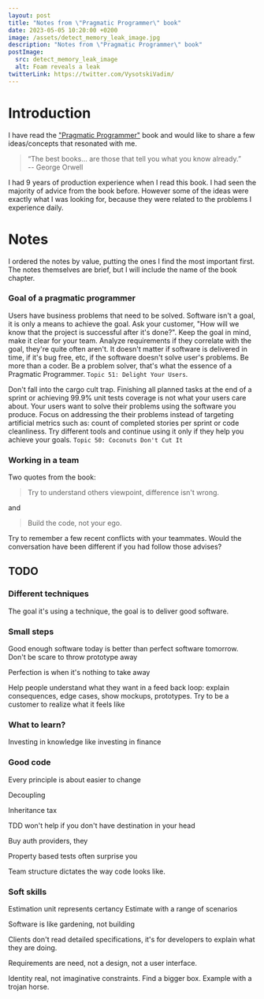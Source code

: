 ```yaml
---
layout: post
title: "Notes from \"Pragmatic Programmer\" book"
date: 2023-05-05 10:20:00 +0200
image: /assets/detect_memory_leak_image.jpg
description: "Notes from \"Pragmatic Programmer\" book"
postImage:
  src: detect_memory_leak_image
  alt: Foam reveals a leak
twitterLink: https://twitter.com/VysotskiVadim/
---
```




# Introduction

I have read the ["Pragmatic Programmer"](https://a.co/d/6TqIgPl) book and would like to share a few ideas/concepts that resonated with me.

> “The best books... are those that tell you what you know already.”  
-- George Orwell

I had 9 years of production experience when I read this book.
I had seen the majority of advice from the book before.
However some of the ideas were exactly what I was looking for, because they were related to the problems I experience daily.

# Notes

I ordered the notes by value, putting the ones I find the most important first. 
The notes themselves are brief, but I will include the name of the book chapter.

### Goal of a pragmatic programmer

Users have business problems that need to be solved.
Software isn't a goal, it is only a means to achieve the goal.
Ask your customer, "How will we know that the project is successful after it's done?".
Keep the goal in mind, make it clear for your team.
Analyze requirements if they correlate with the goal, they're quite often aren't.
It doesn't matter if software is delivered in time, if it's bug free, etc, if the software doesn't solve user's problems.
Be more than a coder. Be a problem solver, that's what the essence of a Pragmatic Programmer.
`Topic 51: Delight Your Users`.

Don't fall into the cargo cult trap.
Finishing all planned tasks at the end of a sprint or achieving 99.9% unit tests coverage is not what your users care about.
Your users want to solve their problems using the software you produce.
Focus on addressing the their problems instead of targeting artificial metrics such as: count of completed stories per sprint or code cleanliness.
Try different tools and continue using it only if they help you achieve your goals.
`Topic 50: Coconuts Don't Cut It`


### Working in a team

Two quotes from the book:

> Try to understand others viewpoint, difference isn't wrong.

and

> Build the code, not your ego. 

Try to remember a few recent conflicts with your teammates.
Would the conversation have been different if you had follow those advises?

## TODO

### Different techniques

The goal it's using a technique, the goal is to deliver good software.


### Small steps

Good enough software today is better than perfect software tomorrow.
Don't be scare to throw prototype away

Perfection is when it's nothing to take away

Help people understand what they want in a feed back loop: explain consequences, edge cases, show mockups, prototypes. Try to be a customer to realize what it feels like


### What to learn?

Investing in knowledge like investing in finance 

### Good code

Every principle is about easier to change

Decoupling 

Inheritance tax

TDD won't help if you don't have destination in your head

Buy auth providers, they 

Property based tests often surprise you

Team structure dictates the way code looks like.

### Soft skills

Estimation unit represents certancy
Estimate with a range of scenarios 

Software is like gardening, not building

Clients don't read detailed specifications, it's for developers to explain what they are doing.

Requirements are need, not a design, not a user interface.

Identity real, not imaginative constraints. Find a bigger box. Example with a trojan horse.
